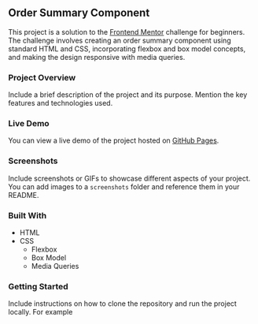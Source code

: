 
## Order Summary Component

This project is a solution to the [Frontend Mentor](https://www.frontendmentor.io/) challenge for beginners. The challenge involves creating an order summary component using standard HTML and CSS, incorporating flexbox and box model concepts, and making the design responsive with media queries.

### Project Overview

Include a brief description of the project and its purpose. Mention the key features and technologies used.

### Live Demo

You can view a live demo of the project hosted on [GitHub Pages](#provide-the-link-to-your-hosted-demo).

### Screenshots

Include screenshots or GIFs to showcase different aspects of your project. You can add images to a `screenshots` folder and reference them in your README.

### Built With

- HTML
- CSS
  - Flexbox
  - Box Model
  - Media Queries

### Getting Started

Include instructions on how to clone the repository and run the project locally. For example
